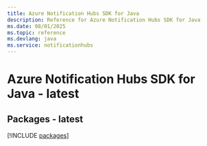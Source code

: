 ```yaml
---
title: Azure Notification Hubs SDK for Java
description: Reference for Azure Notification Hubs SDK for Java
ms.date: 08/01/2025
ms.topic: reference
ms.devlang: java
ms.service: notificationhubs
---
```

# Azure Notification Hubs SDK for Java - latest
## Packages - latest
[!INCLUDE [packages](notification-hubs-index.md)]